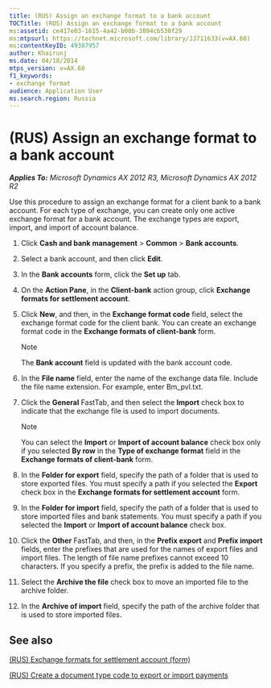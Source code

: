 ```yaml
---
title: (RUS) Assign an exchange format to a bank account
TOCTitle: (RUS) Assign an exchange format to a bank account
ms:assetid: ce417e03-1615-4a42-b00b-3894cb530f29
ms:mtpsurl: https://technet.microsoft.com/library/JJ711633(v=AX.60)
ms:contentKeyID: 49387957
author: Khairunj
ms.date: 04/18/2014
mtps_version: v=AX.60
f1_keywords:
- exchange format
audience: Application User
ms.search.region: Russia
---
```


# (RUS) Assign an exchange format to a bank account 


_**Applies To:** Microsoft Dynamics AX 2012 R3, Microsoft Dynamics AX 2012 R2_

Use this procedure to assign an exchange format for a client bank to a bank account. For each type of exchange, you can create only one active exchange format for a bank account. The exchange types are export, import, and import of account balance.

1.  Click **Cash and bank management** \> **Common** \> **Bank accounts**.

2.  Select a bank account, and then click **Edit**.

3.  In the **Bank accounts** form, click the **Set up** tab.

4.  On the **Action Pane**, in the **Client-bank** action group, click **Exchange formats for settlement account**.

5.  Click **New**, and then, in the **Exchange format code** field, select the exchange format code for the client bank. You can create an exchange format code in the **Exchange formats of client-bank** form.
    

    > [!NOTE]
    > <P>The <STRONG>Bank account</STRONG> field is updated with the bank account code.</P>



6.  In the **File name** field, enter the name of the exchange data file. Include the file name extension. For example, enter Bm\_pvl.txt.

7.  Click the **General** FastTab, and then select the **Import** check box to indicate that the exchange file is used to import documents.
    

    > [!NOTE]
    > <P>You can select the <STRONG>Import</STRONG> or <STRONG>Import of account balance</STRONG> check box only if you selected <STRONG>By row</STRONG> in the <STRONG>Type of exchange format</STRONG> field in the <STRONG>Exchange formats of client-bank</STRONG> form.</P>



8.  In the **Folder for export** field, specify the path of a folder that is used to store exported files. You must specify a path if you selected the **Export** check box in the **Exchange formats for settlement account** form.

9.  In the **Folder for import** field, specify the path of a folder that is used to store imported files and bank statements. You must specify a path if you selected the **Import** or **Import of account balance** check box.

10. Click the **Other** FastTab, and then, in the **Prefix export** and **Prefix import** fields, enter the prefixes that are used for the names of export files and import files. The length of file name prefixes cannot exceed 10 characters. If you specify a prefix, the prefix is added to the file name.

11. Select the **Archive the file** check box to move an imported file to the archive folder.

12. In the **Archive of import** field, specify the path of the archive folder that is used to store imported files.

## See also

[(RUS) Exchange formats for settlement account (form)](https://technet.microsoft.com/library/jj733282\(v=ax.60\))

[(RUS) Create a document type code to export or import payments](rus-create-a-document-type-code-to-export-or-import-payments.md)

  


